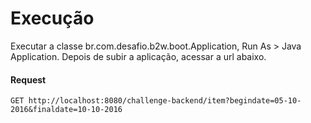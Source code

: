 # Execução

Executar a classe br.com.desafio.b2w.boot.Application, Run As > Java Application.
Depois de subir a aplicação, acessar a url abaixo. 


#### Request
```
GET http://localhost:8080/challenge-backend/item?begindate=05-10-2016&finaldate=10-10-2016
```
